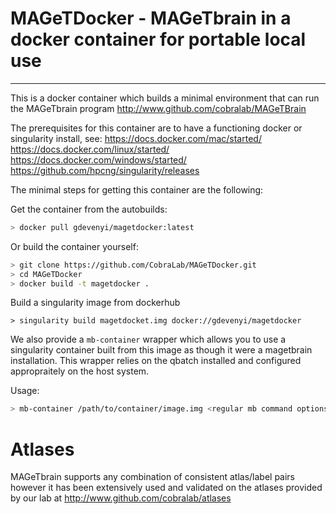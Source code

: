 # MAGeTDocker - MAGeTbrain in a docker container for portable local use
-----

This is a docker container which builds a minimal environment that can run the MAGeTbrain program http://www.github.com/cobralab/MAGeTBrain

The prerequisites for this container are to have a functioning docker or singularity install, see:
https://docs.docker.com/mac/started/
https://docs.docker.com/linux/started/
https://docs.docker.com/windows/started/
https://github.com/hpcng/singularity/releases

The minimal steps for getting this container are the following:

Get the container from the autobuilds:
```sh
> docker pull gdevenyi/magetdocker:latest
```

Or build the container yourself:
```sh
> git clone https://github.com/CobraLab/MAGeTDocker.git
> cd MAGeTDocker
> docker build -t magetdocker .
```

Build a singularity image from dockerhub
```
> singularity build magetdocket.img docker://gdevenyi/magetdocker
```

We also provide a ``mb-container`` wrapper which allows you to use a singularity container built from this image
as though it were a magetbrain installation. This wrapper relies on the qbatch installed and configured appropraitely
on the host system.

Usage:
```sh
> mb-container /path/to/container/image.img <regular mb command options>
```

# Atlases

MAGeTbrain supports any combination of consistent atlas/label pairs however it has been extensively used and validated
on the atlases provided by our lab at http://www.github.com/cobralab/atlases
